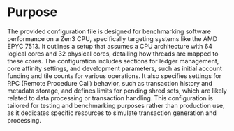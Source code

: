 # Purpose
The provided configuration file is designed for benchmarking software performance on a Zen3 CPU, specifically targeting systems like the AMD EPYC 7513. It outlines a setup that assumes a CPU architecture with 64 logical cores and 32 physical cores, detailing how threads are mapped to these cores. The configuration includes sections for ledger management, core affinity settings, and development parameters, such as initial account funding and tile counts for various operations. It also specifies settings for RPC (Remote Procedure Call) behavior, such as transaction history and metadata storage, and defines limits for pending shred sets, which are likely related to data processing or transaction handling. This configuration is tailored for testing and benchmarking purposes rather than production use, as it dedicates specific resources to simulate transaction generation and processing.

